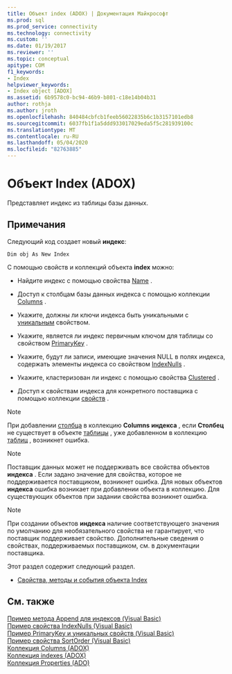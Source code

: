```yaml
---
title: Объект index (ADOX) | Документация Майкрософт
ms.prod: sql
ms.prod_service: connectivity
ms.technology: connectivity
ms.custom: ''
ms.date: 01/19/2017
ms.reviewer: ''
ms.topic: conceptual
apitype: COM
f1_keywords:
- Index
helpviewer_keywords:
- Index object [ADOX]
ms.assetid: 6b9578c0-bc94-46b9-b801-c18e14b04b31
author: rothja
ms.author: jroth
ms.openlocfilehash: 840484cbfcb1feeb56022835b6c1b3157101edb8
ms.sourcegitcommit: 6037fb1f1a5ddd933017029eda5f5c281939100c
ms.translationtype: MT
ms.contentlocale: ru-RU
ms.lasthandoff: 05/04/2020
ms.locfileid: "82763885"
---
```

# <a name="index-object-adox"></a>Объект Index (ADOX)
Представляет индекс из таблицы базы данных.  
  
## <a name="remarks"></a>Примечания  
 Следующий код создает новый **индекс**:  
  
```  
Dim obj As New Index  
```  
  
 С помощью свойств и коллекций объекта **index** можно:  
  
-   Найдите индекс с помощью свойства [Name](../../../ado/reference/adox-api/name-property-adox.md) .  
  
-   Доступ к столбцам базы данных индекса с помощью коллекции [Columns](../../../ado/reference/adox-api/columns-collection-adox.md) .  
  
-   Укажите, должны ли ключи индекса быть уникальными с [уникальным](../../../ado/reference/adox-api/unique-property-adox.md) свойством.  
  
-   Укажите, является ли индекс первичным ключом для таблицы со свойством [PrimaryKey](../../../ado/reference/adox-api/primarykey-property-adox.md) .  
  
-   Укажите, будут ли записи, имеющие значения NULL в полях индекса, содержать элементы индекса со свойством [IndexNulls](../../../ado/reference/adox-api/indexnulls-property-adox.md) .  
  
-   Укажите, кластеризован ли индекс с помощью свойства [Clustered](../../../ado/reference/adox-api/clustered-property-adox.md) .  
  
-   Доступ к свойствам индекса для конкретного поставщика с помощью коллекции [свойств](../../../ado/reference/ado-api/properties-collection-ado.md) .  
  
> [!NOTE]
>  При добавлении [столбца](../../../ado/reference/adox-api/column-object-adox.md) в коллекцию **Columns** **индекса** , если **Столбец** не существует в объекте [таблицы](../../../ado/reference/adox-api/table-object-adox.md) , уже добавленном в коллекцию [таблиц](../../../ado/reference/adox-api/tables-collection-adox.md) , возникнет ошибка.  
  
> [!NOTE]
>  Поставщик данных может не поддерживать все свойства объектов **индекса** . Если задано значение для свойства, которое не поддерживается поставщиком, возникнет ошибка. Для новых объектов **индекса** ошибка возникает при добавлении объекта в коллекцию. Для существующих объектов при задании свойства возникнет ошибка.  
  
> [!NOTE]
>  При создании объектов **индекса** наличие соответствующего значения по умолчанию для необязательного свойства не гарантирует, что поставщик поддерживает свойство. Дополнительные сведения о свойствах, поддерживаемых поставщиком, см. в документации поставщика.  
  
 Этот раздел содержит следующий раздел.  
  
-   [Свойства, методы и события объекта Index](../../../ado/reference/adox-api/index-object-properties-methods-and-events.md)  
  
## <a name="see-also"></a>См. также  
 [Пример метода Append для индексов (Visual Basic)](../../../ado/reference/adox-api/indexes-append-method-example-vb.md)   
 [Пример свойства IndexNulls (Visual Basic)](../../../ado/reference/adox-api/indexnulls-property-example-vb.md)   
 [Пример PrimaryKey и уникальных свойств (Visual Basic)](../../../ado/reference/adox-api/primarykey-and-unique-properties-example-vb.md)   
 [Пример свойства SortOrder (Visual Basic)](../../../ado/reference/adox-api/sortorder-property-example-vb.md)   
 [Коллекция Columns (ADOX)](../../../ado/reference/adox-api/columns-collection-adox.md)   
 [Коллекция indexes (ADOX)](../../../ado/reference/adox-api/indexes-collection-adox.md)   
 [Коллекция Properties (ADO)](../../../ado/reference/ado-api/properties-collection-ado.md)
